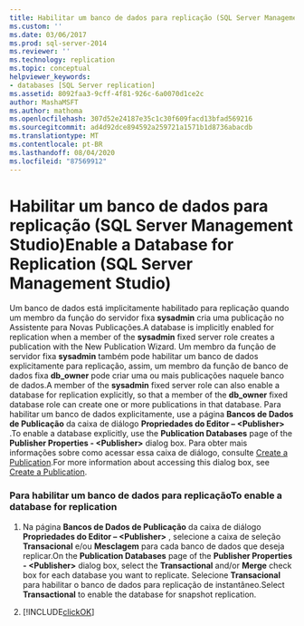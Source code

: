 ```yaml
---
title: Habilitar um banco de dados para replicação (SQL Server Management Studio) | Microsoft Docs
ms.custom: ''
ms.date: 03/06/2017
ms.prod: sql-server-2014
ms.reviewer: ''
ms.technology: replication
ms.topic: conceptual
helpviewer_keywords:
- databases [SQL Server replication]
ms.assetid: 8092faa3-9cff-4f81-926c-6a0070d1ce2c
author: MashaMSFT
ms.author: mathoma
ms.openlocfilehash: 307d52e24187e35c1c30f609facd13bfad569216
ms.sourcegitcommit: ad4d92dce894592a259721a1571b1d8736abacdb
ms.translationtype: MT
ms.contentlocale: pt-BR
ms.lasthandoff: 08/04/2020
ms.locfileid: "87569912"
---
```

# <a name="enable-a-database-for-replication-sql-server-management-studio"></a><span data-ttu-id="faed8-102">Habilitar um banco de dados para replicação (SQL Server Management Studio)</span><span class="sxs-lookup"><span data-stu-id="faed8-102">Enable a Database for Replication (SQL Server Management Studio)</span></span>
  <span data-ttu-id="faed8-103">Um banco de dados está implicitamente habilitado para replicação quando um membro da função do servidor fixa **sysadmin** cria uma publicação no Assistente para Novas Publicações.</span><span class="sxs-lookup"><span data-stu-id="faed8-103">A database is implicitly enabled for replication when a member of the **sysadmin** fixed server role creates a publication with the New Publication Wizard.</span></span> <span data-ttu-id="faed8-104">Um membro da função de servidor fixa **sysadmin** também pode habilitar um banco de dados explicitamente para replicação, assim, um membro da função de banco de dados fixa **db_owner** pode criar uma ou mais publicações naquele banco de dados.</span><span class="sxs-lookup"><span data-stu-id="faed8-104">A member of the **sysadmin** fixed server role can also enable a database for replication explicitly, so that a member of the **db_owner** fixed database role can create one or more publications in that database.</span></span> <span data-ttu-id="faed8-105">Para habilitar um banco de dados explicitamente, use a página **Bancos de Dados de Publicação** da caixa de diálogo **Propriedades do Editor – \<Publisher>** .</span><span class="sxs-lookup"><span data-stu-id="faed8-105">To enable a database explicitly, use the **Publication Databases** page of the **Publisher Properties - \<Publisher>** dialog box.</span></span> <span data-ttu-id="faed8-106">Para obter mais informações sobre como acessar essa caixa de diálogo, consulte [Create a Publication](publish/create-a-publication.md).</span><span class="sxs-lookup"><span data-stu-id="faed8-106">For more information about accessing this dialog box, see [Create a Publication](publish/create-a-publication.md).</span></span>  
  
### <a name="to-enable-a-database-for-replication"></a><span data-ttu-id="faed8-107">Para habilitar um banco de dados para replicação</span><span class="sxs-lookup"><span data-stu-id="faed8-107">To enable a database for replication</span></span>  
  
1.  <span data-ttu-id="faed8-108">Na página **Bancos de Dados de Publicação** da caixa de diálogo **Propriedades do Editor – \<Publisher>** , selecione a caixa de seleção **Transacional** e/ou **Mesclagem** para cada banco de dados que deseja replicar.</span><span class="sxs-lookup"><span data-stu-id="faed8-108">On the **Publication Databases** page of the **Publisher Properties - \<Publisher>** dialog box, select the **Transactional** and/or **Merge** check box for each database you want to replicate.</span></span> <span data-ttu-id="faed8-109">Selecione **Transacional** para habilitar o banco de dados para replicação de instantâneo.</span><span class="sxs-lookup"><span data-stu-id="faed8-109">Select **Transactional** to enable the database for snapshot replication.</span></span>  
  
2.  [!INCLUDE[clickOK](../../includes/clickok-md.md)]  
  
  
